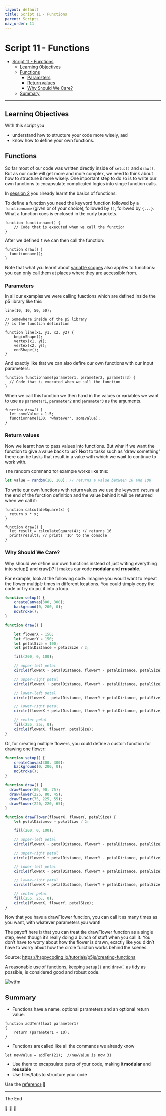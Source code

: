 ```yaml
---
layout: default
title: Script 11 - Functions
parent: Scripts
nav_order: 11
---
```



# Script 11 - Functions

* [Script 11 - Functions](#script-11---functions)
    * [Learning Objectives](#learning-objectives)
    * [Functions](#functions)
        * [Parameters](#parameters)
        * [Return values](#return-values)
        * [Why Should We Care?](#why-should-we-care)
    * [Summary](#summary)

---


## Learning Objectives

With this script you

* understand how to structure your code more wisely, and
* know how to define your own functions.


## Functions

So far most of our code was written directly inside of `setup()` and `draw()`. But as our code will get more and more complex, we need to think about how to structure it more wisely. One important step to do so is to write our own functions to encapsulate complicated logics into single function calls.

In [session 2](https://ctechfilmuniversity.github.io/lecture_creative_coding_for_beginners/scripts/ccfb_summerschool21_04_flow_script.html#functions) you already learnt the basics of functions:

To define a function you need the keyword function followed by a `functionname` (given or of your choice), followed by `()`, followed by `{...}`. What a function does is enclosed in the curly brackets.

```
function functionname() {
    // Code that is executed when we call the function
}
```

After we defined it we can then call the function:

```
function draw() {
  functionname();
}
```

Note that what you learnt about [variable scopes](https://ctechfilmuniversity.github.io/lecture_creative_coding_for_beginners/scripts/ccfb_summerschool21_05_variables_script.html#variable-scope) also applies to functions: you can only call them at places where they are accessible from.


### Parameters

In all our examples we were calling functions which are defined inside the p5 library like this:

```
line(10, 10, 50, 50);
```

```
// Somewhere inside of the p5 library
// is the function definition 

function line(x1, y1, x2, y2) {
    beginShape();
    vertex(x1, y1);
    vertex(x2, y2);
    endShape();
}
```

And exactly like that we can also define our own functions with our input parameters:

```
function functionname(parameter1, parameter2, parameter3) {
  // Code that is executed when we call the function
}
```

When we call this function we then hand in the values or variables we want to use as `parameter1`, `parameter2` and `parameter3` as the arguments.

```
function draw() {
  let someValue = 1.5;
  functionname(100, 'whatever', someValue);
}
```

### Return values

Now we learnt how to pass values into functions. But what if we want the function to give a value back to us? Next to tasks such as "draw something" there can be tasks that result in a value with which we want to continue to work with.

The random command for example works like this:

```javascript
let value = random(10, 100); // returns a value between 10 and 100
```

To write our own functions with return values we use the keyword `return` at the end of the function definition and the value behind it will be returned when we call it:

```
function calculateSquare(x) {
  return x * x;
}

function draw() {
  let result = calculateSquare(4); // returns 16
  print(result); // prints '16' to the console
}
```

### Why Should We Care?

Why should we define our own functions instead of just writing everything into setup() and draw()? It makes our code **modular** and **reusable**. 

For example, look at the following code. Imagine you would want to repeat the flower multiple times in different locations. You could simply copy the code or try do put it into a loop.

```js
function setup() {
	createCanvas(300, 300);
	background(0, 200, 0);
	noStroke();
}

function draw() {

	let flowerX = 150;
	let flowerY = 150;
	let petalSize = 100;
	let petalDistance = petalSize / 2;

	fill(200, 0, 100);

	// upper-left petal
	circle(flowerX - petalDistance, flowerY - petalDistance, petalSize);

	// upper-right petal
	circle(flowerX + petalDistance, flowerY - petalDistance, petalSize);

	// lower-left petal
	circle(flowerX - petalDistance, flowerY + petalDistance, petalSize);

	// lower-right petal
	circle(flowerX + petalDistance, flowerY + petalDistance, petalSize);

	// center petal
	fill(255, 255, 0);
	circle(flowerX, flowerY, petalSize);
}
```

Or, for creating multiple flowers, you could define a custom function for drawing one flower:


```js
function setup() {
	createCanvas(300, 300);
	background(0, 200, 0);
	noStroke();
}

function draw() {
  drawFlower(80, 90, 75);
  drawFlower(225, 80, 45);
  drawFlower(75, 225, 55);
  drawFlower(220, 220, 65);
}

function drawFlower(flowerX, flowerY, petalSize) {
	let petalDistance = petalSize / 2;

	fill(200, 0, 100);

	// upper-left petal
	circle(flowerX - petalDistance, flowerY - petalDistance, petalSize);

	// upper-right petal
	circle(flowerX + petalDistance, flowerY - petalDistance, petalSize);

	// lower-left petal
	circle(flowerX - petalDistance, flowerY + petalDistance, petalSize);

	// lower-right petal
	circle(flowerX + petalDistance, flowerY + petalDistance, petalSize);

	// center petal
	fill(255, 255, 0);
	circle(flowerX, flowerY, petalSize);
}

```
Now that you have a drawFlower function, you can call it as many times as you want, with whatever parameters you want!

The payoff here is that you can treat the drawFlower function as a single step, even though it’s really doing a bunch of stuff when you call it. You don’t have to worry about how the flower is drawn, exactly like you didn’t have to worry about how the circle function works behind the scenes.

Source: https://happycoding.io/tutorials/p5js/creating-functions

A reasonable use of functions, keeping `setup()` and `draw()` as tidy as possible, is considered good and robust code.

![wtfm](img/functions/wtfm.jpg)





## Summary

- Functions have a name, optional parameters and an optional return value.

```
function addTen(float parameter1) 
{
	return (parameter1 + 10);
}
```

- Functions are called like all the commands we already know

```
let newValue = addTen(21);  //newValue is now 31
```

- Use them to encapsulate parts of your code, making it **modular** and **reusable**
- Use files/tabs to structure your code


Use the [reference](https://p5js.org/reference/) 🚒

---

The End

🌼 🌺 🌸